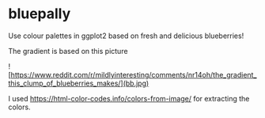 # bluepally
Use colour palettes in ggplot2 based on fresh and delicious blueberries!

The gradient is based on this picture

![https://www.reddit.com/r/mildlyinteresting/comments/nr14oh/the_gradient_this_clump_of_blueberries_makes/](bb.jpg)

I used https://html-color-codes.info/colors-from-image/ for extracting the colors.
